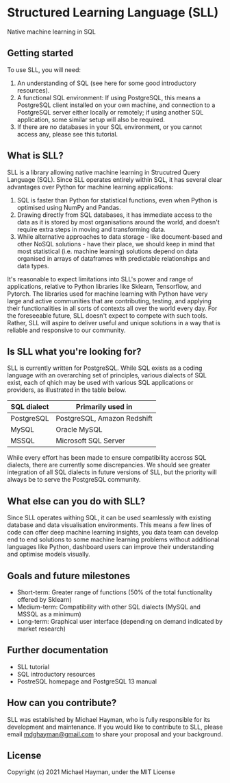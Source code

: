 # Structured Learning Language (SLL)
Native machine learning in SQL

## Getting started
To use SLL, you will need:
1. An understanding of SQL (see here for some good introductory resources).
2. A functional SQL environment: If using PostgreSQL, this means a PostgreSQL client installed on your own machine, and connection to a PostgreSQL server either locally or remotely; if using another SQL application, some similar setup will also be required.
3. If there are no databases in your SQL environment, or you cannot access any, please see this tutorial.

## What is SLL?
SLL is a library allowing native machine learning in Strucutred Query Language (SQL). Since SLL operates entirely within SQL, it has several clear advantages over Python for machine learning applications:
1. SQL is faster than Python for statistical functions, even when Python is optimised using NumPy and Pandas.
2. Drawing directly from SQL databases, it has immediate access to the data as it is stored by most organisations around the world, and doesn't require extra steps in moving and transforming data.
3. While alternative approaches to data storage - like document-based and other NoSQL solutions - have their place, we should keep in mind that most statistical (i.e. machine learning) solutions depend on data organised in arrays of dataframes with predictable relationships and data types.

It's reasonable to expect limitations into SLL's power and range of applications, relative to Python libraries like Sklearn, Tensorflow, and Pytorch. The libraries used for machine learning with Python have very large and active communities that are contributing, testing, and applying their functionalities in all sorts of contexts all over the world every day. For the foreseeable future, SLL doesn't expect to compete with such tools. Rather, SLL will aspire to deliver useful and unique solutions in a way that is reliable and responsive to our community.

## Is SLL what you're looking for?
SLL is currently written for PostgreSQL. While SQL exists as a coding language with an overarching set of principles, various dialects of SQL exist, each of qhich may be used with various SQL applications or providers, as illustrated in the table below.

| SQL dialect | Primarily used in           |
|-------------|-----------------------------|
| PostgreSQL  | PostgreSQL, Amazon Redshift |
| MySQL       | Oracle MySQL                |
| MSSQL       | Microsoft SQL Server        |

While every effort has been made to ensure compatibility accross SQL dialects, there are currently some discrepancies. We should see greater integration of all SQL dialects in future versions of SLL, but the priority will always be to serve the PostgreSQL community.

## What else can you do with SLL?
Since SLL operates withing SQL, it can be used seamlessly with existing database and data visualisation environments. This means a few lines of code can offer deep machine learning insights, you data team can develop end to end solutions to some machine learning problems without additional languages like Python, dashboard users can improve their understanding and optimise models visually.

## Goals and future milestones
* Short-term: Greater range of functions (50% of the total functionality offered by Sklearn)
* Medium-term: Compatibility with other SQL dialects (MySQL and MSSQL as a minimum)
* Long-term: Graphical user interface (depending on demand indicated by market research)

## Further documentation
* SLL tutorial
* SQL introductory resources
* PostreSQL homepage and PostgreSQL 13 manual

## How can you contribute?
SLL was established by Michael Hayman, who is fully responsible for its
development and maintenance. If you would like to contribute to SLL,
please email mdghayman@gmail.com to share your proposal and your background.

## License
Copyright (c) 2021 Michael Hayman, under the MIT License
